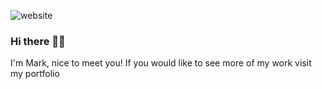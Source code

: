 ![website](Banners.gif)

### Hi there 👋🏽
I'm Mark, nice to meet you! If you would like to see more of my work visit my portfolio

<!--
**MarkRivera/MarkRivera** is a ✨ _special_ ✨ repository because its `README.md` (this file) appears on your GitHub profile.

Here are some ideas to get you started:

- 🌱 I’m currently learning how to make a video game engine from scratch
- 📫 How to reach me: Mrivera1991@gmail.com
